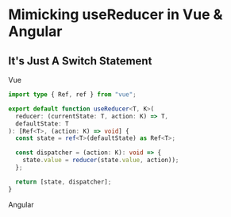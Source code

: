 # Mimicking useReducer in Vue & Angular

## It's Just A Switch Statement

Vue

```typescript
import type { Ref, ref } from "vue";

export default function useReducer<T, K>(
  reducer: (currentState: T, action: K) => T,
  defaultState: T
): [Ref<T>, (action: K) => void] {
  const state = ref<T>(defaultState) as Ref<T>;

  const dispatcher = (action: K): void => {
    state.value = reducer(state.value, action));
  };

  return [state, dispatcher];
}
```

Angular

```typescript

```
